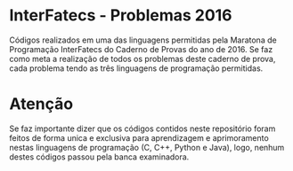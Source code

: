 # InterFatecs - Problemas 2016
Códigos realizados em uma das linguagens permitidas pela Maratona de Programação InterFatecs do Caderno de Provas do ano de 2016.
Se faz como meta a realização de todos os problemas deste caderno de prova, cada problema tendo as três linguagens de programação permitidas.

# Atenção
Se faz importante dizer que os códigos contidos neste repositório foram feitos de forma unica e exclusiva para aprendizagem e aprimoramento nestas linguagens de programação (C, C++, Python e Java), logo, nenhum destes códigos passou pela banca examinadora.
